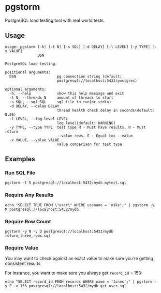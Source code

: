 # pgstorm

PostgreSQL load testing tool with real world tests.

## Usage

    usage: pgstorm [-h] [-t N] [-s SQL] [-d DELAY] [-l LEVEL] [-y TYPE] [-v VALUE]
                   DSN

    PostgreSQL load testing.

    positional arguments:
      DSN                   pg connection string (default:
                            postgresql://localhost:5432/postgres)

    optional arguments:
      -h, --help            show this help message and exit
      -t N, --threads N     amount of threads to start
      -s SQL, --sql SQL     sql file to run(or stdin)
      -d DELAY, --delay DELAY
                            thread health check delay in seconds(default: 0.05)
      -l LEVEL, --log-level LEVEL
                            log level(default: WARNING)
      -y TYPE, --type TYPE  test type M - Must have results, N - Must return
                            --value rows, E - Equal too --value
      -v VALUE, --value VALUE
                            value comparison for test type

## Examples 

### Run SQL File

    pgstorm -t 5 postgresql://localhost:5432/mydb mytest.sql

### Require Any Results

    echo "SELECT TRUE FROM \"user\" WHERE usename = 'mike';" | pgstorm -y M postgresql://localhost:5432/mydb 

### Require Row Count

    pgstorm -y N -v 3 postgresql://localhost:5432/mydb return_three_rows.sql

### Require Value

You may want to check against an exact value to make sure you're getting 
consistent results.

For instance, you want to make sure you always get `record_id` = 153:

    echo "SELECT record_id FROM records WHERE name = 'Jones';" | pgstorm -y E -v 153 postgresql://localhost:5432/mydb get_user.sql 